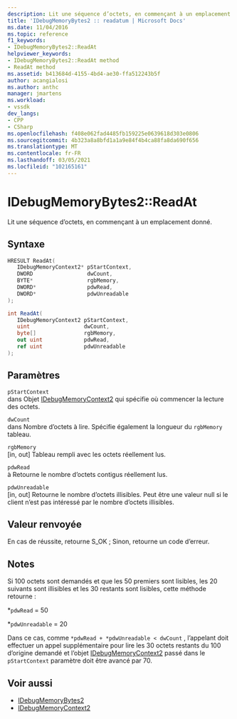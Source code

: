 ```yaml
---
description: Lit une séquence d’octets, en commençant à un emplacement donné.
title: 'IDebugMemoryBytes2 :: readatum | Microsoft Docs'
ms.date: 11/04/2016
ms.topic: reference
f1_keywords:
- IDebugMemoryBytes2::ReadAt
helpviewer_keywords:
- IDebugMemoryBytes2::ReadAt method
- ReadAt method
ms.assetid: b413684d-4155-4bd4-ae30-ffa512243b5f
author: acangialosi
ms.author: anthc
manager: jmartens
ms.workload:
- vssdk
dev_langs:
- CPP
- CSharp
ms.openlocfilehash: f408e062fad4485fb159225e0639618d303e0806
ms.sourcegitcommit: 4b323a8a8bfd1a1a9e84f4b4ca88fa8da690f656
ms.translationtype: MT
ms.contentlocale: fr-FR
ms.lasthandoff: 03/05/2021
ms.locfileid: "102165161"
---
```

# <a name="idebugmemorybytes2readat"></a>IDebugMemoryBytes2::ReadAt
Lit une séquence d’octets, en commençant à un emplacement donné.

## <a name="syntax"></a>Syntaxe

```cpp
HRESULT ReadAt( 
   IDebugMemoryContext2* pStartContext,
   DWORD                 dwCount,
   BYTE*                 rgbMemory,
   DWORD*                pdwRead,
   DWORD*                pdwUnreadable
);
```

```csharp
int ReadAt(
   IDebugMemoryContext2 pStartContext,
   uint                 dwCount,
   byte[]               rgbMemory,
   out uint             pdwRead,
   ref uint             pdwUnreadable
);
```

## <a name="parameters"></a>Paramètres
`pStartContext`\
dans Objet [IDebugMemoryContext2](../../../extensibility/debugger/reference/idebugmemorycontext2.md) qui spécifie où commencer la lecture des octets.

`dwCount`\
dans Nombre d’octets à lire. Spécifie également la longueur du `rgbMemory` tableau.

`rgbMemory`\
[in, out] Tableau rempli avec les octets réellement lus.

`pdwRead`\
à Retourne le nombre d’octets contigus réellement lus.

`pdwUnreadable`\
[in, out] Retourne le nombre d’octets illisibles. Peut être une valeur null si le client n’est pas intéressé par le nombre d’octets illisibles.

## <a name="return-value"></a>Valeur renvoyée
 En cas de réussite, retourne S_OK ; Sinon, retourne un code d’erreur.

## <a name="remarks"></a>Notes
 Si 100 octets sont demandés et que les 50 premiers sont lisibles, les 20 suivants sont illisibles et les 30 restants sont lisibles, cette méthode retourne :

 *`pdwRead` = 50

 *`pdwUnreadable` = 20

 Dans ce cas, comme `*pdwRead + *pdwUnreadable < dwCount` , l’appelant doit effectuer un appel supplémentaire pour lire les 30 octets restants du 100 d’origine demandé et l’objet [IDebugMemoryContext2](../../../extensibility/debugger/reference/idebugmemorycontext2.md) passé dans le `pStartContext` paramètre doit être avancé par 70.

## <a name="see-also"></a>Voir aussi
- [IDebugMemoryBytes2](../../../extensibility/debugger/reference/idebugmemorybytes2.md)
- [IDebugMemoryContext2](../../../extensibility/debugger/reference/idebugmemorycontext2.md)
